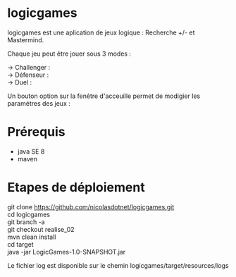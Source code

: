 # logicgames

logicgames est une aplication de jeux logique : Recherche +/- et Mastermind.  

Chaque jeu peut être jouer sous 3 modes :   

-> Challenger :  
-> Défenseur :   
-> Duel :   

Un bouton option sur la fenêtre d'acceuille permet de modigier les paramétres des jeux :  


# Prérequis

- java SE 8
- maven

# Etapes de déploiement

git clone https://github.com/nicolasdotnet/logicgames.git  
cd logicgames  
git branch -a  
git checkout realise_02  
mvn clean install  
cd target  
java -jar LogicGames-1.0-SNAPSHOT.jar  

Le fichier log est disponible sur le chemin logicgames/target/resources/logs


